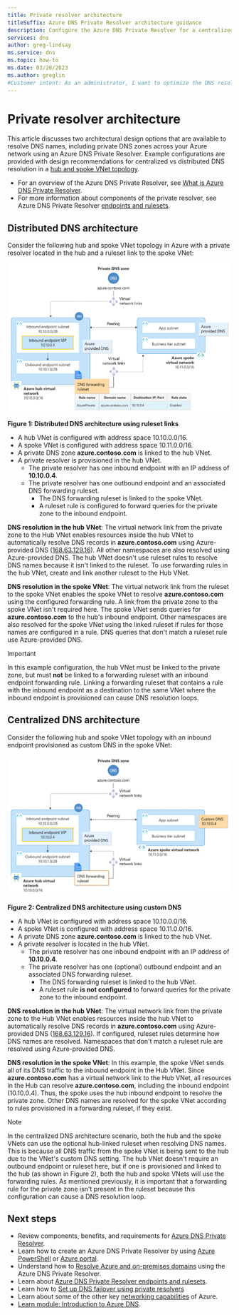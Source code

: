 ```yaml
---
title: Private resolver architecture
titleSuffix: Azure DNS Private Resolver architecture guidance
description: Configure the Azure DNS Private Resolver for a centralized or non-centralized architecture
services: dns
author: greg-lindsay
ms.service: dns
ms.topic: how-to
ms.date: 03/28/2023
ms.author: greglin
#Customer intent: As an administrator, I want to optimize the DNS resolver configuration in my network.
---
```


# Private resolver architecture

This article discusses two architectural design options that are available to resolve DNS names, including private DNS zones across your Azure network using an Azure DNS Private Resolver. Example configurations are provided with design recommendations for centralized vs distributed DNS resolution in a [hub and spoke VNet topology](/azure/cloud-adoption-framework/ready/azure-best-practices/hub-spoke-network-topology).

- For an overview of the Azure DNS Private Resolver, see [What is Azure DNS Private Resolver](dns-private-resolver-overview.md). 
- For more information about components of the private resolver, see Azure DNS Private Resolver [endpoints and rulesets](private-resolver-endpoints-rulesets.md).

## Distributed DNS architecture 

Consider the following hub and spoke VNet topology in Azure with a private resolver located in the hub and a ruleset link to the spoke VNet:

![Hub and spoke with ruleset diagram.](./media/private-resolver-architecture/hub-and-spoke-ruleset.png)

**Figure 1: Distributed DNS architecture using ruleset links**

- A hub VNet is configured with address space 10.10.0.0/16.
- A spoke VNet is configured with address space 10.11.0.0/16.
- A private DNS zone **azure.contoso.com** is linked to the hub VNet.
- A private resolver is provisioned in the hub VNet.
    - The private resolver has one inbound endpoint with an IP address of **10.10.0.4**.
    - The private resolver has one outbound endpoint and an associated DNS forwarding ruleset.
        - The DNS forwarding ruleset is linked to the spoke VNet.
        - A ruleset rule is configured to forward queries for the private zone to the inbound endpoint.

**DNS resolution in the hub VNet**: The virtual network link from the private zone to the Hub VNet enables resources inside the hub VNet to automatically resolve DNS records in **azure.contoso.com** using Azure-provided DNS ([168.63.129.16](../virtual-network/what-is-ip-address-168-63-129-16.md)). All other namespaces are also resolved using Azure-provided DNS. The hub VNet doesn't use ruleset rules to resolve DNS names because it isn't linked to the ruleset. To use forwarding rules in the hub VNet, create and link another ruleset to the Hub VNet.

**DNS resolution in the spoke VNet**: The virtual network link from the ruleset to the spoke VNet enables the spoke VNet to resolve **azure.contoso.com** using the configured forwarding rule. A link from the private zone to the spoke VNet isn't required here. The spoke VNet sends queries for **azure.contoso.com** to the hub's inbound endpoint. Other namespaces are also resolved for the spoke VNet using the linked ruleset if rules for those names are configured in a rule. DNS queries that don't match a ruleset rule use Azure-provided DNS. 

> [!IMPORTANT]
> In this example configuration, the hub VNet must be linked to the private zone, but must **not** be linked to a forwarding ruleset with an inbound endpoint forwarding rule. Linking a forwarding ruleset that contains a rule with the inbound endpoint as a destination to the same VNet where the inbound endpoint is provisioned can cause DNS resolution loops.

## Centralized DNS architecture

Consider the following hub and spoke VNet topology with an inbound endpoint provisioned as custom DNS in the spoke VNet:

![Hub and spoke with custom DNS diagram.](./media/private-resolver-architecture/hub-and-spoke-custom-dns.png)

**Figure 2: Centralized DNS architecture using custom DNS**

- A hub VNet is configured with address space 10.10.0.0/16.
- A spoke VNet is configured with address space 10.11.0.0/16.
- A private DNS zone **azure.contoso.com** is linked to the hub VNet.
- A private resolver is located in the hub VNet.
    - The private resolver has one inbound endpoint with an IP address of **10.10.0.4**.
    - The private resolver has one (optional) outbound endpoint and an associated DNS forwarding ruleset.
        - The DNS forwarding ruleset is linked to the hub VNet.
        - A ruleset rule **is not configured** to forward queries for the private zone to the inbound endpoint.

**DNS resolution in the hub VNet**: The virtual network link from the private zone to the Hub VNet enables resources inside the hub VNet to automatically resolve DNS records in **azure.contoso.com** using Azure-provided DNS ([168.63.129.16](../virtual-network/what-is-ip-address-168-63-129-16.md)). If configured, ruleset rules determine how DNS names are resolved.  Namespaces that don't match a ruleset rule are resolved using Azure-provided DNS. 

**DNS resolution in the spoke VNet**: In this example, the spoke VNet sends all of its DNS traffic to the inbound endpoint in the Hub VNet. Since **azure.contoso.com** has a virtual network link to the Hub VNet, all resources in the Hub can resolve **azure.contoso.com**, including the inbound endpoint (10.10.0.4). Thus, the spoke uses the hub inbound endpoint to resolve the private zone. Other DNS names are resolved for the spoke VNet according to rules provisioned in a forwarding ruleset, if they exist.

> [!NOTE]
> In the centralized DNS architecture scenario, both the hub and the spoke VNets can use the optional hub-linked ruleset  when resolving DNS names. This is because all DNS traffic from the spoke VNet is being sent to the hub due to the VNet's custom DNS setting. The hub VNet doesn't require an outbound endpoint or ruleset here, but if one is provisioned and linked to the hub (as shown in Figure 2), both the hub and spoke VNets will use the forwarding rules. As mentioned previously, it is important that a forwarding rule for the private zone isn't present in the ruleset because this configuration can cause a DNS resolution loop.

## Next steps

* Review components, benefits, and requirements for [Azure DNS Private Resolver](dns-private-resolver-overview.md).
* Learn how to create an Azure DNS Private Resolver by using [Azure PowerShell](./dns-private-resolver-get-started-powershell.md) or [Azure portal](./dns-private-resolver-get-started-portal.md).
* Understand how to [Resolve Azure and on-premises domains](private-resolver-hybrid-dns.md) using the Azure DNS Private Resolver.
* Learn about [Azure DNS Private Resolver endpoints and rulesets](private-resolver-endpoints-rulesets.md).
* Learn how to [Set up DNS failover using private resolvers](tutorial-dns-private-resolver-failover.md)
* Learn about some of the other key [networking capabilities](../networking/fundamentals/networking-overview.md) of Azure.
* [Learn module: Introduction to Azure DNS](/training/modules/intro-to-azure-dns).
